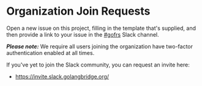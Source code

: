 # Organization Join Requests

Open a new issue on this project, filling in the template that's supplied, and
then provide a link to your issue in the
[#gofrs](https://gophers.slack.com/messages/CBP4N9BEU) Slack channel.

**_Please note:_** We require all users joining the organization have two-factor
authentication enabled at all times.

If you've yet to join the Slack community, you can request an invite here:

- https://invite.slack.golangbridge.org/

